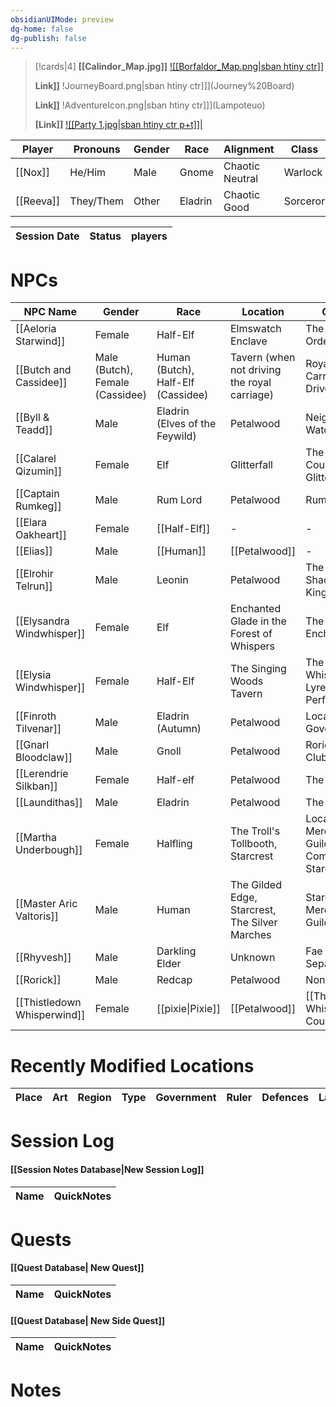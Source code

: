 ```yaml
---
obsidianUIMode: preview
dg-home: false
dg-publish: false
---
```



> [!cards|4]
> **[[Calindor_Map.jpg]]**
> [![[Borfaldor_Map.png\|sban htiny ctr]]](Borfaldor.md)
> 
> **Link]]**
> !JourneyBoard.png\|sban htiny ctr]]](Journey%20Board)
>
> **Link]]**
> !AdventureIcon.png\|sban htiny ctr]]](Lampoteuo)
> 
> **[Link]]**
> [![[Party 1.jpg\|sban htiny ctr p+t]]|](Players)


<!-- QueryToSerialize: TABLE WITHOUT ID link(file.name) AS "Player", Pronouns, Gender, Race, Alignment, Class, Background, Religion FROM "content/4. World" WHERE contains(Role, "Player") -->
<!-- SerializedQuery: TABLE WITHOUT ID link(file.name) AS "Player", Pronouns, Gender, Race, Alignment, Class, Background, Religion FROM "content/4. World" WHERE contains(Role, "Player") -->

| Player                                       | Pronouns  | Gender | Race    | Alignment       | Class    | Background | Religion |
| -------------------------------------------- | --------- | ------ | ------- | --------------- | -------- | ---------- | -------- |
| [[Nox]]     | He/Him    | Male   | Gnome   | Chaotic Neutral | Warlock  | Acrobat    | \-       |
| [[Reeva]] | They/Them | Other  | Eladrin | Chaotic Good    | Sorceror | Folk Hero  | \-       |
<!-- SerializedQuery END -->






<!-- QueryToSerialize: TABLE WITHOUT ID link(file.name) AS "Session Date", Status, players from "1-Session Journals" where (type = "Session Journal") SORT file.name DESC -->
<!-- SerializedQuery: TABLE WITHOUT ID link(file.name) AS "Session Date", Status, players from "1-Session Journals" where (type = "Session Journal") SORT file.name DESC -->

| Session Date | Status | players |
| ------------ | ------ | ------- |
<!-- SerializedQuery END -->



# NPCs

<!-- QueryToSerialize: TABLE WITHOUT ID link(file.name) AS "NPC Name", Gender, Race, Location, Groups  FROM "content/4. World/NPCs" WHERE contains(Role, "NPC") -->
<!-- SerializedQuery: TABLE WITHOUT ID link(file.name) AS "NPC Name", Gender, Race, Location, Groups  FROM "content/4. World/NPCs" WHERE contains(Role, "NPC") -->

| NPC Name                                                                      | Gender                          | Race                               | Location                                                                                                               | Groups                                                                                                                              |
| ----------------------------------------------------------------------------- | ------------------------------- | ---------------------------------- | ---------------------------------------------------------------------------------------------------------------------- | ----------------------------------------------------------------------------------------------------------------------------------- |
| [[Aeloria Starwind]]               | Female                          | Half-Elf                           | Elmswatch Enclave                                                                                                      | The Moonlit Order                                                                                                                   |
| [[Butch and Cassidee]]           | Male (Butch), Female (Cassidee) | Human (Butch), Half-Elf (Cassidee) | Tavern (when not driving the royal carriage)                                                                           | Royal Carriage Drivers                                                                                                              |
| [[Byll & Teadd]]                       | Male                            | Eladrin (Elves of the Feywild)     | Petalwood                                                                                                              | Neighborhood Watch                                                                                                                  |
| [[Calarel Qizumin]]                 | Female                          | Elf                                | Glitterfall                                                                                                            | The Royal Court of Glitterfall                                                                                                      |
| [[Captain Rumkeg]]                   | Male                            | Rum Lord                           | Petalwood                                                                                                              | Rum Gremlins                                                                                                                        |
| [[Elara Oakheart]]                   | Female                          | [[Half-Elf]]             | \-                                                                                                                     | \-                                                                                                                                  |
| [[Elias]]                                     | Male                            | [[Human]]                   | [[Petalwood]] | \-                                                                                                                                  |
| [[Elrohir Telrun]]                   | Male                            | Leonin                             | Petalwood                                                                                                              | The Dawn's Shadow, King's Guard                                                                                                     |
| [[Elysandra Windwhisper]]     | Female                          | Elf                                | Enchanted Glade in the Forest of Whispers                                                                              | The Circle of Enchanters                                                                                                            |
| [[Elysia Windwhisper]]           | Female                          | Half-Elf                           | The Singing Woods Tavern                                                                                               | The Whispering Lyre Performers                                                                                                      |
| [[Finroth Tilvenar]]               | Male                            | Eladrin (Autumn)                   | Petalwood                                                                                                              | Local Government                                                                                                                    |
| [[Gnarl Bloodclaw]]                 | Male                            | Gnoll                              | Petalwood                                                                                                              | Rorick's Fight Club                                                                                                                 |
| [[Lerendrie Silkban]]             | Female                          | Half-elf                           | Petalwood                                                                                                              | The Syndicate                                                                                                                       |
| [[Laundithas]]                           | Male                            | Eladrin                            | Petalwood                                                                                                              | The Syndicate                                                                                                                       |
| [[Martha Underbough]]             | Female                          | Halfling                           | The Troll's Tollbooth, Starcrest                                                                                       | Local Merchants Guild, Halfling Community of Starcrest                                                                              |
| [[Master Aric Valtoris]]       | Male                            | Human                              | The Gilded Edge, Starcrest, The Silver Marches                                                                         | Starcrest Merchant's Guild                                                                                                          |
| [[Rhyvesh]]                                 | Male                            | Darkling Elder                     | Unknown                                                                                                                | Fae Separatists                                                                                                                     |
| [[Rorick]]                                   | Male                            | Redcap                             | Petalwood                                                                                                              | None                                                                                                                                |
| [[Thistledown Whisperwind]] | Female                          | [[pixie\|Pixie]]                   | [[Petalwood]] | [[The Whispering Court]] |
<!-- SerializedQuery END -->






# Recently Modified Locations


<!-- QueryToSerialize: TABLE without id file.link as Place, Art, Region, Type, GovtType as Government, Ruler, Defences, Law, Military, Factions FROM "content/4. World/Places/Calindor" SORT file.mtime DESC LIMIT 10 -->
<!-- SerializedQuery: TABLE without id file.link as Place, Art, Region, Type, GovtType as Government, Ruler, Defences, Law, Military, Factions FROM "content/4. World/Places/Calindor" SORT file.mtime DESC LIMIT 10 -->

| Place | Art | Region | Type | Government | Ruler | Defences | Law | Military | Factions |
| ----- | --- | ------ | ---- | ---------- | ----- | -------- | --- | -------- | -------- |
<!-- SerializedQuery END -->









# **Session Log**
#### **[[Session Notes Database|New Session Log]]**

<!-- QueryToSerialize: TABLE WITHOUT ID link(file.path, name) AS "Name", QuickNotes AS "QuickNotes" WHERE contains(NoteIcon, "SessionNote") AND contains(WhichParty, "Party 1") SORT file.name desc LIMIT 9 -->
<!-- SerializedQuery: TABLE WITHOUT ID link(file.path, name) AS "Name", QuickNotes AS "QuickNotes" WHERE contains(NoteIcon, "SessionNote") AND contains(WhichParty, "Party 1") SORT file.name desc LIMIT 9 -->

| Name | QuickNotes |
| ---- | ---------- |
<!-- SerializedQuery END -->

<!-- SerializedQuery END -->





# **Quests**
#### **[[Quest Database| New Quest]]**

<!-- QueryToSerialize: TABLE WITHOUT ID link(file.path, name) AS "Name", QuickNotes AS "QuickNotes" WHERE contains(NoteIcon, "Quest") AND contains(WhichParty, "Party 1") AND contains(status, "Active") SORT file.name asc -->
<!-- SerializedQuery: TABLE WITHOUT ID link(file.path, name) AS "Name", QuickNotes AS "QuickNotes" WHERE contains(NoteIcon, "Quest") AND contains(WhichParty, "Party 1") AND contains(status, "Active") SORT file.name asc -->

| Name | QuickNotes |
| ---- | ---------- |
<!-- SerializedQuery END -->

<!-- SerializedQuery END -->



#### **[[Quest Database| New Side Quest]]**

<!-- QueryToSerialize: TABLE WITHOUT ID link(file.path, name) AS "Name", QuickNotes AS "QuickNotes" WHERE contains(NoteIcon, "Side") AND contains(WhichParty, "Party 1") AND contains(status, "Active") SORT file.name asc -->
<!-- SerializedQuery: TABLE WITHOUT ID link(file.path, name) AS "Name", QuickNotes AS "QuickNotes" WHERE contains(NoteIcon, "Side") AND contains(WhichParty, "Party 1") AND contains(status, "Active") SORT file.name asc -->

| Name | QuickNotes |
| ---- | ---------- |
<!-- SerializedQuery END -->

<!-- SerializedQuery END -->



# **Notes**
